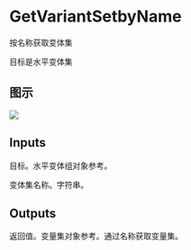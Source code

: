 # GetVariantSetbyName

按名称获取变体集

目标是水平变体集

## 图示

![]($-20221218-19424044.png)

## Inputs

目标。水平变体组对象参考。

变体集名称。字符串。  

## Outputs

返回值。变量集对象参考。通过名称获取变量集。
